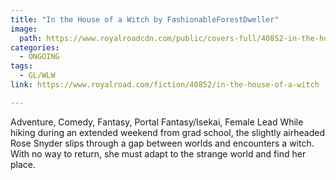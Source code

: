 ```yaml
---
title: "In the House of a Witch by FashionableForestDweller"
image:
  path: https://www.royalroadcdn.com/public/covers-full/40852-in-the-house-of-a-witch.jpg
categories:
  - ONGOING
tags:
  - GL/WLW
link: https://www.royalroad.com/fiction/40852/in-the-house-of-a-witch

---
```

Adventure, Comedy, Fantasy, Portal Fantasy/Isekai, Female Lead
While hiking during an extended weekend from grad school, the slightly airheaded Rose Snyder slips through a gap between worlds and encounters a witch. With no way to return, she must adapt to the strange world and find her place.

